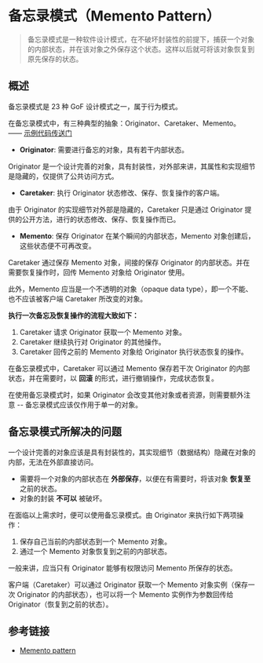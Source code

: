 # 备忘录模式（Memento Pattern）

> 备忘录模式是一种软件设计模式，在不破坏封装性的前提下，捕获一个对象的内部状态，并在该对象之外保存这个状态。这样以后就可将该对象恢复到原先保存的状态。

## 概述

备忘录模式是 23 种 GoF 设计模式之一，属于行为模式。

在备忘录模式中，有三种典型的抽象：Originator、Caretaker、Memento。 —— [示例代码传送门](../src/main/java/top/ashman/demo/pattern/memento)

- **Originator**: 需要进行备忘的对象，具有若干内部状态。

Originator 是一个设计完善的对象，具有封装性，对外部来讲，其属性和实现细节是隐藏的，仅提供了公共访问方式。

- **Caretaker**: 执行 Originator 状态修改、保存、恢复操作的客户端。

由于 Originator 的实现细节对外部是隐藏的，Caretaker 只是通过 Originator 提供的公开方法，进行的状态修改、保存、恢复操作而已。

- **Memento**: 保存 Originator 在某个瞬间的内部状态，Memento 对象创建后，这些状态便不可再改变。

Caretaker 通过保存 Memento 对象，间接的保存 Originator 的内部状态。并在需要恢复操作时，回传 Memento 对象给 Originator 使用。

此外，Memento 应当是一个不透明的对象（opaque data type），即一个不能、也不应该被客户端 Caretaker 所改变的对象。

**执行一次备忘及恢复操作的流程大致如下：**

1. Caretaker 请求 Originator 获取一个 Memento 对象。
2. Caretaker 继续执行对 Originator 的其他操作。
3. Caretaker 回传之前的 Memento 对象给 Originator 执行状态恢复的操作。

在备忘录模式中，Caretaker 可以通过 Memento 保存若干次 Originator 的内部状态，并在需要时，以 **回滚** 的形式，进行撤销操作，完成状态恢复。

在使用备忘录模式时，如果 Originator 会改变其他对象或者资源，则需要额外注意 -- 备忘录模式应该仅作用于单一的对象。

## 备忘录模式所解决的问题

一个设计完善的对象应该是具有封装性的，其实现细节（数据结构）隐藏在对象的内部，无法在外部直接访问。

- 需要将一个对象的内部状态在 **外部保存**，以便在有需要时，将该对象 **恢复至** 之前的状态。
- 对象的封装 **不可以** 被破坏。

在面临以上需求时，便可以使用备忘录模式。由 Originator 来执行如下两项操作：

1. 保存自己当前的内部状态到一个 Memento 对象。
2. 通过一个 Memento 对象恢复到之前的内部状态。

一般来讲，应当只有 Originator 能够有权限访问 Memento 所保存的状态。

客户端（Caretaker）可以通过 Originator 获取一个 Memento 对象实例（保存一次 Originator 的内部状态），也可以将一个 Memento 实例作为参数回传给 Originator（恢复到之前的状态）。

## 参考链接

- [Memento pattern](https://en.wikipedia.org/wiki/Memento_pattern)